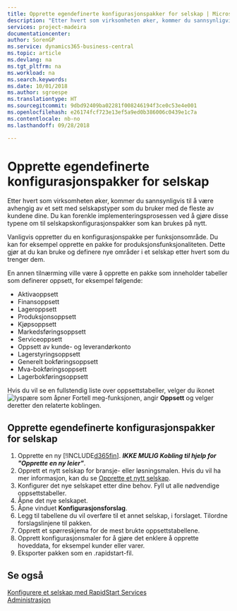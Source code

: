 ```yaml
---
title: Opprette egendefinerte konfigurasjonspakker for selskap | Microsoft-dokumentasjon
description: "Etter hvert som virksomheten øker, kommer du sannsynligvis til å være avhengig av et sett med selskapstyper som du bruker med de fleste av kundene dine. Du kan forenkle implementeringsprosessen ved å gjøre disse typene om til selskapskonfigurasjonspakker som kan brukes på nytt."
services: project-madeira
documentationcenter: 
author: SorenGP
ms.service: dynamics365-business-central
ms.topic: article
ms.devlang: na
ms.tgt_pltfrm: na
ms.workload: na
ms.search.keywords: 
ms.date: 10/01/2018
ms.author: sgroespe
ms.translationtype: HT
ms.sourcegitcommit: 9dbd92409ba02281f008246194f3ce0c53e4e001
ms.openlocfilehash: e26174fcf723e13ef5a9ed0b386006c0439e1c7a
ms.contentlocale: nb-no
ms.lasthandoff: 09/28/2018

---
```

# <a name="create-custom-company-configuration-packages"></a>Opprette egendefinerte konfigurasjonspakker for selskap
Etter hvert som virksomheten øker, kommer du sannsynligvis til å være avhengig av et sett med selskapstyper som du bruker med de fleste av kundene dine. Du kan forenkle implementeringsprosessen ved å gjøre disse typene om til selskapskonfigurasjonspakker som kan brukes på nytt.  

Vanligvis oppretter du en konfigurasjonspakke per funksjonsområde. Du kan for eksempel opprette en pakke for produksjonsfunksjonaliteten. Dette gjør at du kan bruke og definere nye områder i et selskap etter hvert som du trenger dem.  

En annen tilnærming ville være å opprette en pakke som inneholder tabeller som definerer oppsett, for eksempel følgende:  

-   Aktivaoppsett  
-   Finansoppsett  
-   Lageroppsett  
-   Produksjonsoppsett  
-   Kjøpsoppsett  
-   Markedsføringsoppsett  
-   Serviceoppsett  
-   Oppsett av kunde- og leverandørkonto  
-   Lagerstyringsoppsett  
-   Generelt bokføringsoppsett  
-   Mva-bokføringsoppsett  
-   Lagerbokføringsoppsett  

Hvis du vil se en fullstendig liste over oppsettstabeller, velger du ikonet ![lyspære som åpner Fortell meg-funksjonen](media/ui-search/search_small.png "Fortell hva du vil gjøre"), angir **Oppsett** og velger deretter den relaterte koblingen.  

## <a name="to-create-a-custom-company-configuration-package"></a>Opprette egendefinerte konfigurasjonspakker for selskap  
1.  Opprette en ny [!INCLUDE[d365fin](includes/d365fin_md.md)]. ***IKKE MULIG Kobling til hjelp for "Opprette en ny leier"***.   
2.  Opprett et nytt selskap for bransje- eller løsningsmalen. Hvis du vil ha mer informasjon, kan du se [Opprette et nytt selskap](admin-how-to-create-a-new-company.md).  
3.  Konfigurer det nye selskapet etter dine behov. Fyll ut alle nødvendige oppsettstabeller.  
4.  Åpne det nye selskapet.
5. Åpne vinduet **Konfigurasjonsforslag**.  
6.  Legg til tabellene du vil overføre til et annet selskap, i forslaget. Tilordne forslagslinjene til pakken.  
7.  Opprett et spørreskjema for de mest brukte oppsettstabellene.  
8.  Opprett konfigurasjonsmaler for å gjøre det enklere å opprette hoveddata, for eksempel kunder eller varer.  
9.  Eksporter pakken som en .rapidstart-fil.  

## <a name="see-also"></a>Se også  
[Konfigurere et selskap med RapidStart Services](admin-set-up-a-company-with-rapidstart.md)  
[Administrasjon](admin-setup-and-administration.md)

